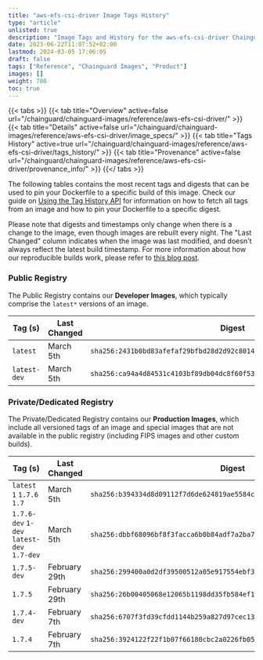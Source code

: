 ```yaml
---
title: "aws-efs-csi-driver Image Tags History"
type: "article"
unlisted: true
description: "Image Tags and History for the aws-efs-csi-driver Chainguard Image"
date: 2023-06-22T11:07:52+02:00
lastmod: 2024-03-05 17:06:05
draft: false
tags: ["Reference", "Chainguard Images", "Product"]
images: []
weight: 700
toc: true
---
```


{{< tabs >}}
{{< tab title="Overview" active=false url="/chainguard/chainguard-images/reference/aws-efs-csi-driver/" >}}
{{< tab title="Details" active=false url="/chainguard/chainguard-images/reference/aws-efs-csi-driver/image_specs/" >}}
{{< tab title="Tags History" active=true url="/chainguard/chainguard-images/reference/aws-efs-csi-driver/tags_history/" >}}
{{< tab title="Provenance" active=false url="/chainguard/chainguard-images/reference/aws-efs-csi-driver/provenance_info/" >}}
{{</ tabs >}}

The following tables contains the most recent tags and digests that can be used to pin your Dockerfile to a specific build of this image. Check our guide on [Using the Tag History API](/chainguard/chainguard-images/using-the-tag-history-api/) for information on how to fetch all tags from an image and how to pin your Dockerfile to a specific digest.

Please note that digests and timestamps only change when there is a change to the image, even though images are rebuilt every night. The "Last Changed" column indicates when the image was last modified, and doesn't always reflect the latest build timestamp. For more information about how our reproducible builds work, please refer to [this blog post](https://www.chainguard.dev/unchained/reproducing-chainguards-reproducible-image-builds).

### Public Registry
The Public Registry contains our **Developer Images**, which typically comprise the `latest*` versions of an image.

| Tag (s)       | Last Changed | Digest                                                                    |
|---------------|--------------|---------------------------------------------------------------------------|
|  `latest`     | March 5th    | `sha256:2431b0bd83afefaf29bfbd28d2d92c80142d8c6fc0fea43322dd5f390558001f` |
|  `latest-dev` | March 5th    | `sha256:ca94a4d84531c4103bf89db04dc8f60f53e2dd435e1dc210abf4b57dcb379e8e` |


### Private/Dedicated Registry
The Private/Dedicated Registry contains our **Production Images**, which include all versioned tags of an image and special images that are not available in the public registry (including FIPS images and other custom builds).

| Tag (s)                                     | Last Changed  | Digest                                                                    |
|---------------------------------------------|---------------|---------------------------------------------------------------------------|
|  `latest` `1` `1.7.6` `1.7`                 | March 5th     | `sha256:b394334d8d09112f7d6de624819ae5584c834a65498a0357d6ea4dc918c88617` |
|  `1.7.6-dev` `1-dev` `latest-dev` `1.7-dev` | March 5th     | `sha256:dbbf68096bf8f3facca6b0b84adf7a2ba73618d52a8994d44cef70a9461e26bb` |
|  `1.7.5-dev`                                | February 29th | `sha256:299400a0d2df39500512a05e917554ebf37e86cc01250ec5cebe8855cc7ddfe3` |
|  `1.7.5`                                    | February 29th | `sha256:26b00405068e12065b1198dd35fb584ef1973dd78ebe2e9484e69da2cc3e0c79` |
|  `1.7.4-dev`                                | February 7th  | `sha256:6707f3fd39cfdd1144b259a827d97cec13cde777eaef026eacaa0815427448f6` |
|  `1.7.4`                                    | February 7th  | `sha256:3924122f22f1b07f66180cbc2a0226fb05a658719227ae4dbab773c52bf7d94f` |

